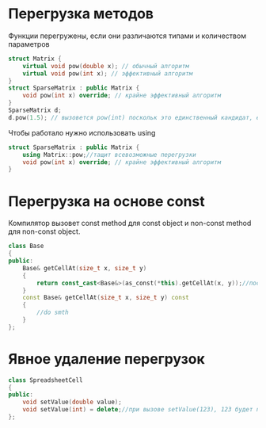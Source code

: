 # Перегрузка методов
Функции перегружены, если они различаются типами и количеством параметров

```cpp
struct Matrix {  
	virtual void pow(double x); // обычный алгоритм  
	virtual void pow(int x); // эффективный алгоритм  
}  
struct SparseMatrix : public Matrix {  
	void pow(int x) override; // крайне эффективный алгоритм  
}  
SparseMatrix d;  
d.pow(1.5); // вызовется pow(int) поскольк это единственный кандидат, если бы в производном не было функций, тогда бы вызывался pow(double)
```

Чтобы работало нужно использовать using

```cpp
struct SparseMatrix : public Matrix {
	using Matrix::pow;//тащит всевозможные перегрузки
	void pow(int x) override; // крайне эффективный алгоритм  
}
```

# Перегрузка на основе const
Компилятор вызовет const method для const object и non-const method для non-const object.

```cpp
class Base
{
public:
	Base& getCellAt(size_t x, size_t y)
	{
		return const_cast<Base&>(as_const(*this).getCellAt(x, y));//поскольку эти 2 метода отвечают за возврат значения клетки, они не изменяют объект, мы можем перенаправить вызов на const метод, чтобы не дублировать код
	}
	const Base& getCellAt(size_t x, size_t y) const
	{
		//do smth
	}
};
```

# Явное удаление перегрузок
```cpp
class SpreadsheetCell
{
public:
	void setValue(double value);
	void setValue(int) = delete;//при вызове setValue(123), 123 будет преобразовывать к double, а не использовать перегрузку с int
};
```